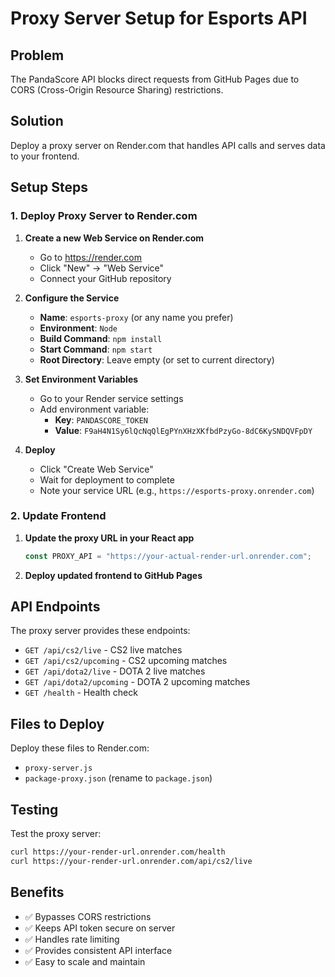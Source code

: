 # Proxy Server Setup for Esports API

## Problem
The PandaScore API blocks direct requests from GitHub Pages due to CORS (Cross-Origin Resource Sharing) restrictions.

## Solution
Deploy a proxy server on Render.com that handles API calls and serves data to your frontend.

## Setup Steps

### 1. Deploy Proxy Server to Render.com

1. **Create a new Web Service on Render.com**
   - Go to https://render.com
   - Click "New" → "Web Service"
   - Connect your GitHub repository

2. **Configure the Service**
   - **Name**: `esports-proxy` (or any name you prefer)
   - **Environment**: `Node`
   - **Build Command**: `npm install`
   - **Start Command**: `npm start`
   - **Root Directory**: Leave empty (or set to current directory)

3. **Set Environment Variables**
   - Go to your Render service settings
   - Add environment variable:
     - **Key**: `PANDASCORE_TOKEN`
     - **Value**: `F9aH4N1Sy6lQcNqQlEgPYnXHzXKfbdPzyGo-8dC6KySNDQVFpDY`

4. **Deploy**
   - Click "Create Web Service"
   - Wait for deployment to complete
   - Note your service URL (e.g., `https://esports-proxy.onrender.com`)

### 2. Update Frontend

1. **Update the proxy URL in your React app**
   ```javascript
   const PROXY_API = "https://your-actual-render-url.onrender.com";
   ```

2. **Deploy updated frontend to GitHub Pages**

## API Endpoints

The proxy server provides these endpoints:

- `GET /api/cs2/live` - CS2 live matches
- `GET /api/cs2/upcoming` - CS2 upcoming matches  
- `GET /api/dota2/live` - DOTA 2 live matches
- `GET /api/dota2/upcoming` - DOTA 2 upcoming matches
- `GET /health` - Health check

## Files to Deploy

Deploy these files to Render.com:
- `proxy-server.js`
- `package-proxy.json` (rename to `package.json`)

## Testing

Test the proxy server:
```bash
curl https://your-render-url.onrender.com/health
curl https://your-render-url.onrender.com/api/cs2/live
```

## Benefits

- ✅ Bypasses CORS restrictions
- ✅ Keeps API token secure on server
- ✅ Handles rate limiting
- ✅ Provides consistent API interface
- ✅ Easy to scale and maintain

